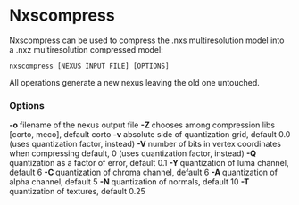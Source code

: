 # Nxscompress

Nxscompress can be used to compress the .nxs multiresolution model into a .nxz multiresolution compressed model:

	nxscompress [NEXUS INPUT FILE] [OPTIONS]

All operations generate a new nexus leaving the old one untouched.

### Options

**-o <val>**  filename of the nexus output file
**-Z <val>**  <val> chooses among compression libs [corto, meco], default corto
**-v <val>**  absolute side of quantization grid, default 0.0 (uses quantization factor, instead)
**-V <val>**  number of bits in vertex coordinates when compressing default, 0 (uses quantization factor, instead)
**-Q <val>**  quantization as a factor of error, default 0.1
**-Y <val>**  quantization of luma channel, default 6
**-C <val>**  quantization of chroma channel, default 6
**-A <val>**  quantization of alpha channel, default 5
**-N <val>**  quantization of normals, default 10
**-T <val>**  quantization of textures, default 0.25

